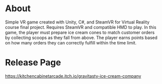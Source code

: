 # About 
Simple VR game created with Unity, C#, and SteamVR for Virtual Reality course final project. Requires SteamVR and compatible HMD to play.
In this game, the player must prepare ice cream cones to match customer orders by collecting scoops as they fall from above. The player earns points based on how many orders they can correctly fulfill within the time limit.

# Release Page
https://kitchencabinetarcade.itch.io/gravitasty-ice-cream-company
